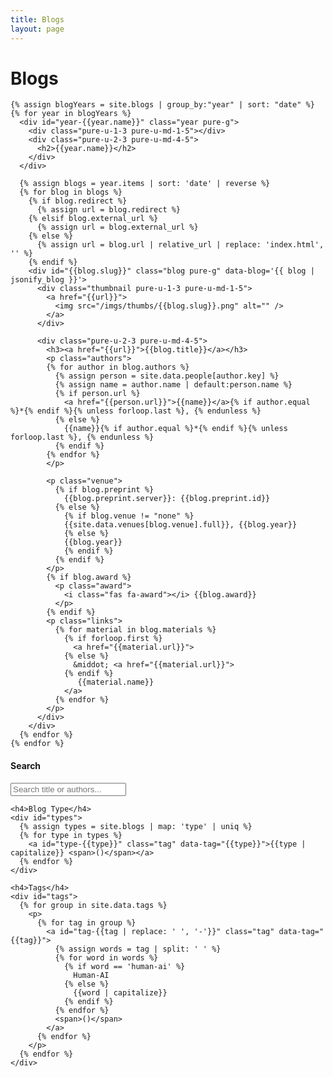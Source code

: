 ```yaml
---
title: Blogs
layout: page
---
```

<div id="blogs" class="pure-g">
  <div id="content" class="pure-u-1 pure-u-md-3-4">
    <h1 class="title">Blogs</h1>

    {% assign blogYears = site.blogs | group_by:"year" | sort: "date" %}
    {% for year in blogYears %}
      <div id="year-{{year.name}}" class="year pure-g">
        <div class="pure-u-1-3 pure-u-md-1-5"></div>
        <div class="pure-u-2-3 pure-u-md-4-5">
          <h2>{{year.name}}</h2>
        </div>
      </div>

      {% assign blogs = year.items | sort: 'date' | reverse %}
      {% for blog in blogs %}
        {% if blog.redirect %}
          {% assign url = blog.redirect %}
        {% elsif blog.external_url %}
          {% assign url = blog.external_url %}
        {% else %}
          {% assign url = blog.url | relative_url | replace: 'index.html', '' %}
        {% endif %}
        <div id="{{blog.slug}}" class="blog pure-g" data-blog='{{ blog | jsonify_blog }}'>
          <div class="thumbnail pure-u-1-3 pure-u-md-1-5">
            <a href="{{url}}">
              <img src="/imgs/thumbs/{{blog.slug}}.png" alt="" />
            </a>
          </div>

          <div class="pure-u-2-3 pure-u-md-4-5">
            <h3><a href="{{url}}">{{blog.title}}</a></h3>
            <p class="authors">
            {% for author in blog.authors %}
              {% assign person = site.data.people[author.key] %}
              {% assign name = author.name | default:person.name %}
              {% if person.url %}
                <a href="{{person.url}}">{{name}}</a>{% if author.equal %}*{% endif %}{% unless forloop.last %}, {% endunless %}
              {% else %}
                {{name}}{% if author.equal %}*{% endif %}{% unless forloop.last %}, {% endunless %}
              {% endif %}
            {% endfor %}
            </p>

            <p class="venue">
              {% if blog.preprint %}
                {{blog.preprint.server}}: {{blog.preprint.id}}
              {% else %}
                {% if blog.venue != "none" %}
                {{site.data.venues[blog.venue].full}}, {{blog.year}}
                {% else %}
                {{blog.year}}
                {% endif %}
              {% endif %}
            </p>
            {% if blog.award %}
              <p class="award">
                <i class="fas fa-award"></i> {{blog.award}}
              </p>
            {% endif %}
            <p class="links">
              {% for material in blog.materials %}
                {% if forloop.first %}
                  <a href="{{material.url}}">
                {% else %}
                  &middot; <a href="{{material.url}}">
                {% endif %}
                   {{material.name}}
                </a>
              {% endfor %}
            </p>
          </div>
        </div>
      {% endfor %}
    {% endfor %}
  </div> 
  
  <div id="sidebar" class="pure-u-1 pure-u-md-1-4">
    <h4>Search</h4>
    <input type="text" id="search" placeholder="Search title or authors...">

    <h4>Blog Type</h4>
    <div id="types">
      {% assign types = site.blogs | map: 'type' | uniq %}
      {% for type in types %}
        <a id="type-{{type}}" class="tag" data-tag="{{type}}">{{type | capitalize}} <span>()</span></a>
      {% endfor %}
    </div>

    <h4>Tags</h4>
    <div id="tags">
      {% for group in site.data.tags %}
        <p>
          {% for tag in group %}
            <a id="tag-{{tag | replace: ' ', '-'}}" class="tag" data-tag="{{tag}}">
              {% assign words = tag | split: ' ' %}
              {% for word in words %}
                {% if word == 'human-ai' %}
                  Human-AI
                {% else %}
                  {{word | capitalize}}
                {% endif %}
              {% endfor %}
              <span>()</span>
            </a>
          {% endfor %}
        </p>
      {% endfor %}
    </div>
  </div>  
</div>
